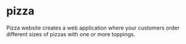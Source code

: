 # pizza
Pizza website creates a web application where your customers order different sizes of pizzas with one or more toppings. 
